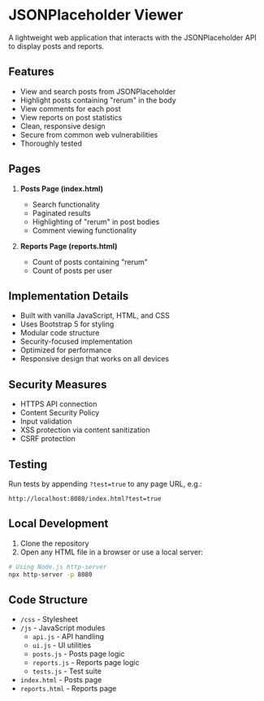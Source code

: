 # JSONPlaceholder Viewer

A lightweight web application that interacts with the JSONPlaceholder API to display posts and reports.

## Features

- View and search posts from JSONPlaceholder
- Highlight posts containing "rerum" in the body
- View comments for each post
- View reports on post statistics
- Clean, responsive design
- Secure from common web vulnerabilities
- Thoroughly tested

## Pages

1. **Posts Page (index.html)**
   - Search functionality
   - Paginated results
   - Highlighting of "rerum" in post bodies
   - Comment viewing functionality

2. **Reports Page (reports.html)**
   - Count of posts containing "rerum"
   - Count of posts per user

## Implementation Details

- Built with vanilla JavaScript, HTML, and CSS
- Uses Bootstrap 5 for styling
- Modular code structure
- Security-focused implementation
- Optimized for performance
- Responsive design that works on all devices

## Security Measures

- HTTPS API connection
- Content Security Policy
- Input validation
- XSS protection via content sanitization
- CSRF protection

## Testing

Run tests by appending `?test=true` to any page URL, e.g.:
```
http://localhost:8080/index.html?test=true
```

## Local Development

1. Clone the repository
2. Open any HTML file in a browser or use a local server:

```bash
# Using Node.js http-server
npx http-server -p 8080
```

## Code Structure

- `/css` - Stylesheet
- `/js` - JavaScript modules
  - `api.js` - API handling
  - `ui.js` - UI utilities
  - `posts.js` - Posts page logic
  - `reports.js` - Reports page logic
  - `tests.js` - Test suite
- `index.html` - Posts page
- `reports.html` - Reports page
```
